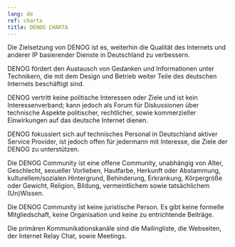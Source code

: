 ```yaml
---
lang: de
ref: charta
title: DENOG CHARTA
---
```


Die Zielsetzung von DENOG ist es, weiterhin die Qualität des Internets und anderer IP basierender Dienste in Deutschland zu verbessern.

DENOG fördert den Austausch von Gedanken und Informationen unter Technikern, die mit dem Design und Betrieb weiter Teile des deutschen Internets beschäftigt sind.

DENOG vertritt keine politische Interessen oder Ziele und ist kein Interessenverband; kann jedoch als Forum für Diskussionen über technische Aspekte politischer, rechtlicher, sowie kommerzieller Einwirkungen auf das deutsche Internet dienen.

DENOG fokussiert sich auf technisches Personal in Deutschland aktiver Service Provider, ist jedoch offen für jedermann mit Interesse, die Ziele der DENOG zu unterstützen.

Die DENOG Community ist eine offene Community, unabhängig von Alter, Geschlecht, sexueller Vorlieben, Hautfarbe, Herkunft oder Abstammung, kulturellem/sozialen Hintergrund, Behinderung, Erkrankung, Körpergröße oder Gewicht, Religion, Bildung, vermeintlichem sowie tatsächlichem (Un)Wissen.

Die DENOG Community ist keine juristische Person. Es gibt keine formelle Mitgliedschaft, keine Organisation und keine zu entrichtende Beiträge.

Die primären Kommunikationskanäle sind die Mailingliste, die Webseiten, der Internet Relay Chat, sowie Meetings.
